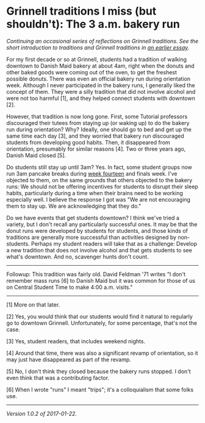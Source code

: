 Grinnell traditions I miss (but shouldn't): The 3 a.m. bakery run
=================================================================

*Continuing an occasional series of reflections on Grinnell traditions.
See the short introduction to traditions and Grinnell traditions
in [an earlier essay](grinnell-trads-pipe-cleaner).*

For my first decade or so at Grinnell, students had a tradition of
walking downtown to Danish Maid bakery at about 4am, right when the
donuts and other baked goods were coming out of the oven, to get the
freshest possible donuts.  There was even an official bakery run during
orientation week.  Although I never participated in the bakery runs, I
generally liked the concept of them.  They were a silly tradition that
did not involve alcohol and were not too harmful [1], and they helped
connect students with downtown [2].

However, that tradition is now long gone.  First, some Tutorial
professors discouraged their tutees from staying up (or waking up) to
do the bakery run during orientation?  Why?  Ideally, one should go
to bed and get up the same time each day [3], and they worried that
bakery run discouraged students from developing good habits.  Then,
it disappeared from orientation, presumably for similar reasons [4].
Two or three years ago, Danish Maid closed [5].

Do students still stay up until 3am?  Yes.  In fact, some student groups
now run 3am pancake breaks during [week fourteen](naming-week-14) and
finals week.  I've objected to them, on the same grounds that others
objected to the bakery runs: We should not be offering incentives for
students to disrupt their sleep habits, particularly during a time when
their brains need to be working especially well.  I believe the response
I got was "We are not encouraging them to stay up.  We are acknowledging
that they do."

Do we have events that get students downtown?  I think we've tried a
variety, but I don't recall any particularly successful ones.  It may
be that the donut runs were developed by students for students, and
those kinds of traditions are generally more successful than activities
designed by non-students.  Perhaps my student readers will take that
as a challenge: Develop a new tradition that does not involve alcohol
and that gets students to see what's downtown.  And no, scavenger hunts
don't count.

---

Followup: This tradition was fairly old.  David Feldman '71 writes "I
don't remember mass runs [6] to Danish Maid but it was common for those
of us on Central Student Time to make 4:00 a.m. visits."

---

[1] More on that later.

[2] Yes, you would think that our students would find it natural to 
regularly go to downtown Grinnell.  Unfortunately, for some percentage,
that's not the case.

[3] Yes, student readers, that includes weekend nights.

[4] Around that time, there was also a significant revamp of
orientation, so it may just have disappeared as part of the revamp.

[5] No, I don't think they closed because the bakery runs stopped.
I don't even think that was a contributing factor.

[6] When I wrote "runs" I meant "trips"; it's a colloquialism that some
folks use.

---

*Version 1.0.2 of 2017-01-22.*
